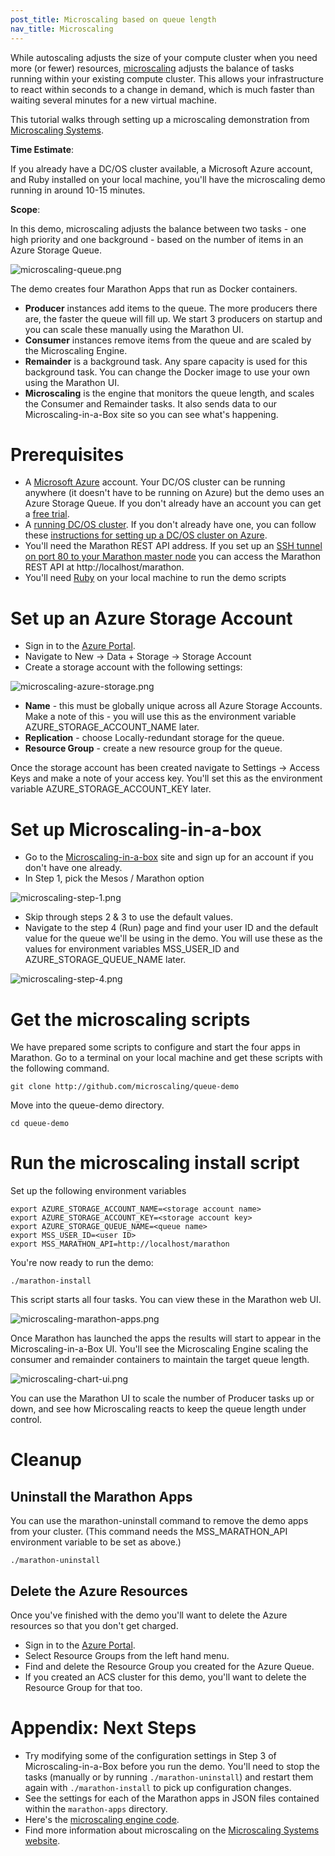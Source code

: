 ```yaml
---
post_title: Microscaling based on queue length
nav_title: Microscaling
---
```


While autoscaling adjusts the size of your compute cluster when you need more (or fewer) resources, [microscaling](http://microscaling.org) 
adjusts the balance of tasks running within your existing compute cluster. This allows your infrastructure to react within 
seconds to a change in demand, which is much faster than waiting several minutes for a new virtual machine. 

This tutorial walks through setting up a microscaling demonstration from [Microscaling Systems](http://microscaling.com). 

**Time Estimate**:

If you already have a DC/OS cluster available, a Microsoft Azure account, and Ruby installed on your local machine, you'll have the microscaling demo running in around 10-15 minutes. 

**Scope**:

In this demo, microscaling adjusts the balance between two tasks - one high priority and one background - based on the number of items in 
an Azure Storage Queue. 

![microscaling-queue.png](../img/microscaling-queue.png)

The demo creates four Marathon Apps that run as Docker containers.

* **Producer** instances add items to the queue. The more producers there are, the faster the queue will fill up. We start 3 producers on startup and you can scale these manually using the Marathon UI.
* **Consumer** instances remove items from the queue and are scaled by the Microscaling Engine.
* **Remainder** is a background task. Any spare capacity is used for this background task. You can change the Docker image to use your own using the Marathon UI.
* **Microscaling** is the engine that monitors the queue length, and scales the Consumer and Remainder tasks. It also sends data to our Microscaling-in-a-Box site so you can see what's happening.

# Prerequisites

* A [Microsoft Azure](http://azure.microsoft.com) account. Your DC/OS cluster can be running anywhere (it doesn't have to be running on Azure) 
but the demo uses an Azure Storage Queue. If you don't already have an account you can get a [free trial](https://azure.microsoft.com/en-us/pricing/free-trial/?WT.mc_id=AA4C1C935). 
* A [running DC/OS cluster](/docs/1.7/administration/installing/). If you don't already have one, you can follow these [instructions for setting up a DC/OS cluster on Azure](https://azure.microsoft.com/en-us/documentation/articles/container-service-deployment/). 
* You'll need the Marathon REST API address. If you set up an [SSH tunnel on port 80 to your Marathon master node](https://github.com/Azure/azure-quickstart-templates/blob/master/101-acs-dcos/docs/SSHKeyManagement.md#create-port-80-tunnel-to-the-master) you can access the Marathon REST API at http://localhost/marathon.
* You'll need [Ruby](https://www.ruby-lang.org/en/documentation/installation/) on your local machine to run the demo scripts 

# Set up an Azure Storage Account

* Sign in to the [Azure Portal](http://portal.azure.com).
* Navigate to New -> Data + Storage -> Storage Account
* Create a storage account with the following settings:

![microscaling-azure-storage.png](../img/microscaling-azure-storage.png)

* **Name** - this must be globally unique across all Azure Storage Accounts. Make a note of this - you will use this as the environment variable AZURE_STORAGE_ACCOUNT_NAME later. 
* **Replication** - choose Locally-redundant storage for the queue.
* **Resource Group** - create a new resource group for the queue. 

Once the storage account has been created navigate to Settings -> Access Keys and make a note of your access key. You'll set this as the environment variable AZURE_STORAGE_ACCOUNT_KEY later. 

# Set up Microscaling-in-a-box

* Go to the [Microscaling-in-a-box](http://app.microscaling.com) site and sign up for an account if you don't have one already.
* In Step 1, pick the Mesos / Marathon option

![microscaling-step-1.png](../img/microscaling-step-1.png)

* Skip through steps 2 & 3 to use the default values. 
* Navigate to the step 4 (Run) page and find your user ID and the default value for the queue we'll be using in the demo. You will use these as the values for environment variables MSS_USER_ID and AZURE_STORAGE_QUEUE_NAME later.

![microscaling-step-4.png](../img/microscaling-step-4.png)

# Get the microscaling scripts

We have prepared some scripts to configure and start the four apps in Marathon. Go to a terminal on your local machine and get these scripts with the following command.

```
git clone http://github.com/microscaling/queue-demo
```

Move into the queue-demo directory.

```
cd queue-demo
```

# Run the microscaling install script

Set up the following environment variables 

```
export AZURE_STORAGE_ACCOUNT_NAME=<storage account name>
export AZURE_STORAGE_ACCOUNT_KEY=<storage account key>
export AZURE_STORAGE_QUEUE_NAME=<queue name>
export MSS_USER_ID=<user ID>
export MSS_MARATHON_API=http://localhost/marathon
```
You're now ready to run the demo: 
```
./marathon-install
```

This script starts all four tasks. You can view these in the Marathon web UI.  

![microscaling-marathon-apps.png](../img/microscaling-marathon-apps.png)

Once Marathon has launched the apps the results will start to appear in the Microscaling-in-a-Box UI. You'll see the Microscaling Engine scaling the consumer and remainder containers to maintain the target queue length.

![microscaling-chart-ui.png](../img/microscaling-chart-ui.png)

You can use the Marathon UI to scale the number of Producer tasks up or down, and see how Microscaling reacts to keep the queue length under control. 

# Cleanup

## Uninstall the Marathon Apps

You can use the marathon-uninstall command to remove the demo apps from your cluster. (This command needs the MSS_MARATHON_API environment variable to be set as above.)
```
./marathon-uninstall
```

## Delete the Azure Resources

Once you've finished with the demo you'll want to delete the Azure resources so that you don't get charged. 

* Sign in to the [Azure Portal](http://portal.azure.com).
* Select Resource Groups from the left hand menu.
* Find and delete the Resource Group you created for the Azure Queue.
* If you created an ACS cluster for this demo, you'll want to delete the Resource Group for that too. 

# Appendix: Next Steps

- Try modifying some of the configuration settings in Step 3 of Microscaling-in-a-Box before you run the demo. You'll need to stop the tasks (manually or by running `./marathon-uninstall`) and restart them again with `./marathon-install` to pick up configuration changes. 
- See the settings for each of the Marathon apps in JSON files contained within the `marathon-apps` directory.
- Here's the [microscaling engine code](http://github.com/microscaling/microscaling). 
- Find more information about microscaling on the [Microscaling Systems website](http://microscaling.com).

